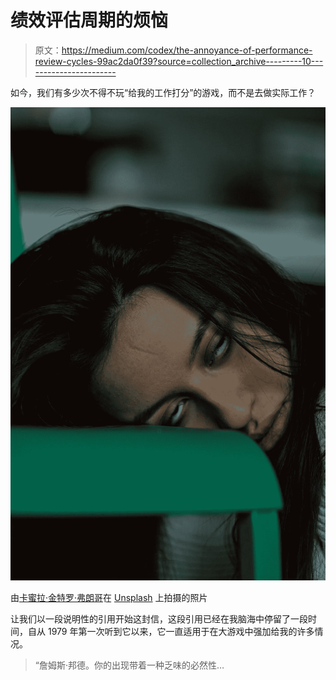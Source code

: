 # 绩效评估周期的烦恼

> 原文：<https://medium.com/codex/the-annoyance-of-performance-review-cycles-99ac2da0f39?source=collection_archive---------10----------------------->

如今，我们有多少次不得不玩“给我的工作打分”的游戏，而不是去做实际工作？

![](img/a3bc8070d91b13aaa173006540e98460.png)

由[卡蜜拉·金特罗·弗朗哥](https://unsplash.com/@quinterocamilaa?utm_source=unsplash&utm_medium=referral&utm_content=creditCopyText)在 [Unsplash](https://unsplash.com/s/photos/boredom?utm_source=unsplash&utm_medium=referral&utm_content=creditCopyText) 上拍摄的照片

让我们以一段说明性的引用开始这封信，这段引用已经在我脑海中停留了一段时间，自从 1979 年第一次听到它以来，它一直适用于在大游戏中强加给我的许多情况。

> “詹姆斯·邦德。你的出现带着一种乏味的必然性…